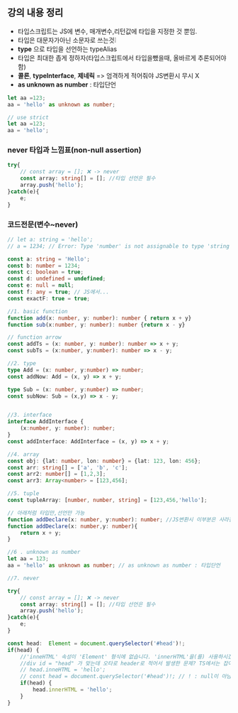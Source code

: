 ## 강의 내용 정리
-  타입스크립트는 JS에 변수, 매개변수,리턴값에 타입을 지정한 것 뿐임.
- 타입은 대문자가아닌 소문자로 쓰는것❕
- **type** 으로 타입을 선언하는 typeAlias
- 타입은 최대한 좁게 정하자(타입스크립트에서 타입을뺐을때, 올바르게 추론되어야함)
- **콜론**, **typeInterface**, **제네릭**  => 엄격하게 적어줘야 JS변환시 무시 X
- **as unknown as number** : 타입단언

```typescript
let aa =123;
aa = 'hello' as unknown as number;
```

```typescript
// use strict
let aa =123;
aa = 'hello';
```

### never 타입과 느낌표(non-null assertion)

```typescript
try{
    // const array = []; ❌ -> never
    const array: string[] = []; //타입 선언은 필수
    array.push('hello');
}catch(e){
    e;
}
```


### 코드전문(변수~never)
```typescript
// let a: string = 'hello';
// a = 1234; // Error: Type 'number' is not assignable to type 'string'.

const a: string = 'Hello';
const b: number = 1234;
const c: boolean = true;
const d: undefined = undefined;
const e: null = null;
const f: any = true; // JS에서...
const exactF: true = true;

//1. basic function
function add(x: number, y: number): number { return x + y}
function sub(x:number, y: number): number {return x - y}

// function arrow
const addTs = (x: number, y: number): number => x + y;
const subTs = (x:number, y:number): number => x - y;

//2. type
type Add = (x: number, y:number) => number;
const addNow: Add = (x, y) => x + y;

type Sub = (x: number, y:number) => number;
const subNow: Sub = (x,y) => x - y;


//3. interface
interface AddInterface {
    (x:number, y: number): number;
}
const addInterface: AddInterface = (x, y) => x + y;

//4. array
const obj: {lat: number, lon: number} = {lat: 123, lon: 456};
const arr: string[] = ['a', 'b', 'c'];
const arr2: number[] = [1,2,3];
const arr3: Array<number> = [123,456];

//5. tuple
const tupleArray: [number, number, string] = [123,456,'hello'];

// 아래처럼 타입만,선언만 가능
function addDeclare(x: number, y:number): number; //JS변환시 이부분은 사라짐 
function addDeclare(x: number,y: number){
    return x + y;
}

//6 . unknown as number
let aa = 123;
aa = 'hello' as unknown as number; // as unknown as number : 타입단언

//7. never  

try{
    // const array = []; ❌ -> never
    const array: string[] = []; //타입 선언은 필수
    array.push('hello');
}catch(e){
    e;
}

const head:  Element = document.querySelector('#head')!;
if(head) {
    //'inneHTML' 속성이 'Element' 형식에 없습니다. 'innerHTML'을(를) 사용하시겠습니까? -> 개꿀(오타 고통 감소!)
    //div id = "head" 가 맞는데 오타로 header로 적어서 발생한 문제? TS에서는 잡아줌
    // head.inneHTML = 'hello';
    // const head = document.querySelector('#head')!; // ! : null이 아님을 확신할때만, 일반적으론 비추천
    if(head) {
        head.innerHTML = 'hello';
    }
}
```